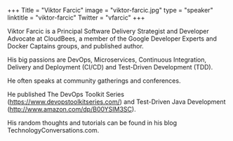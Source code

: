 +++
Title = "Viktor Farcic"
image = "viktor-farcic.jpg"
type = "speaker"
linktitle = "viktor-farcic"
Twitter = "vfarcic"
+++


Viktor Farcic is a Principal Software Delivery Strategist and Developer Advocate at CloudBees, a member of the Google Developer Experts and Docker Captains groups, and published author.

His big passions are DevOps, Microservices, Continuous Integration, Delivery and Deployment (CI/CD) and Test-Driven Development (TDD).

He often speaks at community gatherings and conferences.

He published The DevOps Toolkit Series (https://www.devopstoolkitseries.com/) and Test-Driven Java Development (http://www.amazon.com/dp/B00YSIM3SC).

His random thoughts and tutorials can be found in his blog TechnologyConversations.com.
